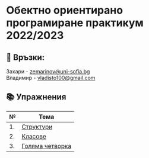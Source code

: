 # Обектно ориентирано програмиране практикум 2022/2023

:love_letter: Връзки:<br>
---

Захари - zemarinov@uni-sofia.bg <br>
Владимир - vladisto100@gmail.com

## :books: Упражнения

| №   | Тема                              |
| --- | --------------------------------- |
| 1.  | [Структури](./01-structs)         |
| 2.  | [Класове](./02-classes)           |
| 3.  | [Голяма четворка](./03-big-four)  |
